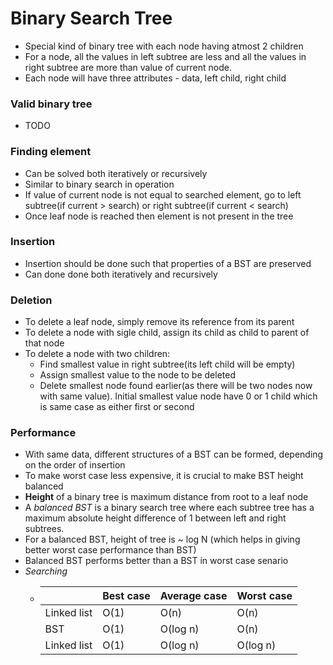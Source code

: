 # Binary Search Tree
* Special kind of binary tree with each node having atmost 2 children
* For a node, all the values in left subtree are less and all the values in right subtree are more than value of current node.
* Each node will have three attributes - data, left child, right child

### Valid binary tree
* TODO

### Finding element
* Can be solved both iteratively or recursively
* Similar to binary search in operation
* If value of current node is not equal to searched element, go to left subtree(if current > search) or right subtree(if current < search)
* Once leaf node is reached then element is not present in the tree

### Insertion
* Insertion should be done such that properties of a BST are preserved
* Can done done both iteratively and recursively

### Deletion
* To delete a leaf node, simply remove its reference from its parent
* To delete a node with sigle child, assign its child as child to parent of that node
* To delete a node with two children:
   * Find smallest value in right subtree(its left child will be empty)
   * Assign smallest value to the node to be deleted
   * Delete smallest node found earlier(as there will be two nodes now with same value). Initial smallest value node have 0 or 1 child which is same case as either first or second
   
### Performance
* With same data, different structures of a BST can be formed, depending on the order of insertion
* To make worst case less expensive, it is crucial to make BST height balanced
* __Height__ of a binary tree is maximum distance from root to a leaf node
* A _balanced BST_ is a binary search tree where each subtree tree has a maximum absolute height difference of 1 between left and right subtrees.
* For a balanced BST, height of tree is ~ log N (which helps in giving better worst case performance than BST)
* Balanced BST performs better than a BST in worst case senario
* _Searching_
   * |            | Best case | Average case | Worst case |
     |------------|-----------|--------------|------------|
     |Linked list | O(1)      | O(n)         | O(n)       |
     |BST         | O(1)      | O(log n)     | O(n)       |
     |Linked list | O(1)      | O(log n)     | O(log n)   |
